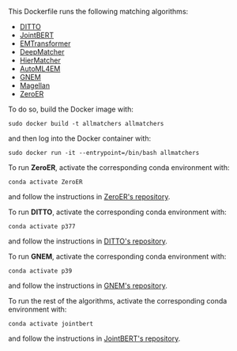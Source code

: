 This Dockerfile runs the following matching algorithms:
* [DITTO](https://vldb.org/pvldb/vol14/p50-li.pdf)
* [JointBERT](http://vldb.org/pvldb/vol14/p1913-peeters.pdf)
* [EMTransformer](https://digitalcollection.zhaw.ch/bitstream/11475/19637/1/Entity_Machting_with_Transformers_edbt_2020__Camera_Ready.pdf)
* [DeepMatcher](https://chu-data-lab.github.io/CS8803Fall2018/CS8803-Fall2018-DML-Papers/deepmatcher-space-exploration.pdf)
* [HierMatcher](https://www.ijcai.org/Proceedings/2020/0507.pdf)
* [AutoML4EM](https://openproceedings.org/2021/conf/edbt/p260.pdf)
* [GNEM](https://www.cs.sjtu.edu.cn/~shen-yy/TheWebCon_2021_paper_3002.pdf)
* [Magellan](http://www.vldb.org/pvldb/vol9/p1197-pkonda.pdf)
* [ZeroER](https://chu-data-lab.github.io/downloads/ZeroER-SIGMOD2020.pdf)

To do so, build the Docker image with:

`sudo docker build -t allmatchers allmatchers`

and then log into the Docker container with:

`sudo docker run -it --entrypoint=/bin/bash allmatchers`

To run **ZeroER**, activate the corresponding conda environment with:

`conda activate ZeroER`

and follow the instructions in [ZeroER's repository](https://github.com/chu-data-lab/zeroer).

To run **DITTO**, activate the corresponding conda environment with:

`conda activate p377`

and follow the instructions in [DITTO's repository](https://github.com/megagonlabs/ditto).

To run **GNEM**, activate the corresponding conda environment with:

`conda activate p39`

and follow the instructions in [GNEM's repository](https://github.com/ChenRunjin/GNEM).

To run the rest of the algorithms, activate the corresponding conda environment with:

`conda activate jointbert`

and follow the instructions in [JointBERT's repository](https://github.com/wbsg-uni-mannheim/jointbert).
